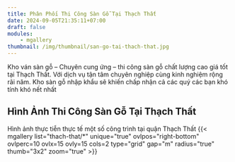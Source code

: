 ```yaml
---
title: Phân Phối Thi Công Sàn Gỗ Tại Thạch Thất
date: 2024-09-05T21:35:11+07:00
draft: false
modules:
    - mgallery
thumbnail: /img/thumbnail/san-go-tai-thach-that.jpg
---
```

Kho ván sàn gỗ – Chuyên cung ứng – thi công sàn gỗ chất lượng cao giá tốt tại Thạch Thất. Với dịch vụ tận tâm chuyên nghiệp cùng kinh nghiệm rộng rãi năm. Kho sàn gỗ nhập khẩu sẽ khiến chấp nhận cả các quý các bạn khó tính khó nết nhất

## Hình Ảnh Thi Công Sàn Gỗ Tại Thạch Thất
Hình ảnh thực tiễn thực tế một số công trình tại quận Thạch Thất
{{< mgallery list="thach-that/*" unique="true" ovlpos="right-bottom" ovlperc=10 ovlx=15 ovly=15 cols=2 type="grid" gap="m" radius="true" thumb="3x2" zoom="true" >}}
